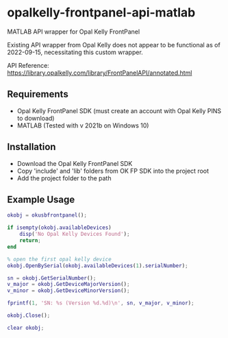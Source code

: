 # opalkelly-frontpanel-api-matlab
 MATLAB API wrapper for Opal Kelly FrontPanel
 
 Existing API wrapper from Opal Kelly does not appear to be functional as of 2022-09-15, necessitating this custom wrapper.
 
 API Reference: https://library.opalkelly.com/library/FrontPanelAPI/annotated.html
 
 
## Requirements
- Opal Kelly FrontPanel SDK (must create an account with Opal Kelly PINS to download)
- MATLAB (Tested with v 2021b on Windows 10)

## Installation
- Download the Opal Kelly FrontPanel SDK
- Copy 'include' and 'lib' folders from OK FP SDK into the project root
- Add the project folder to the path

## Example Usage
```matlab
okobj = okusbfrontpanel();

if isempty(okobj.availableDevices)
    disp('No Opal Kelly Devices Found');
    return;
end

% open the first opal kelly device
okobj.OpenBySerial(okobj.availableDevices(1).serialNumber);

sn = okobj.GetSerialNumber();
v_major = okobj.GetDeviceMajorVersion();
v_minor = okobj.GetDeviceMinorVersion();

fprintf(1, 'SN: %s (Version %d.%d)\n', sn, v_major, v_minor);

okobj.Close();

clear okobj;
```
